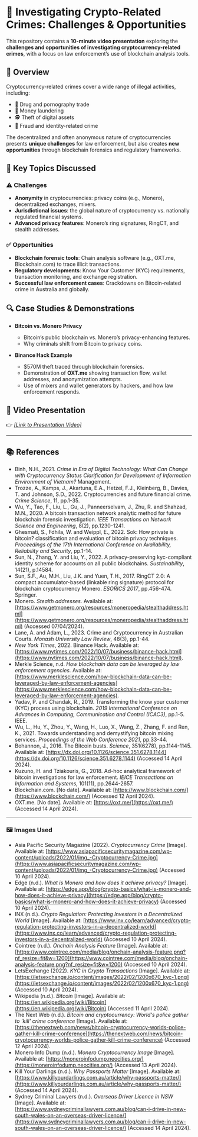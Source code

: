 # 🔐 Investigating Crypto-Related Crimes: Challenges & Opportunities  

This repository contains a **10-minute video presentation** exploring the **challenges and opportunities of investigating cryptocurrency-related crimes**, with a focus on law enforcement’s use of blockchain analysis tools.  

## 📌 Overview  
Cryptocurrency-related crimes cover a wide range of illegal activities, including:  
- 💊 Drug and pornography trade  
- 💸 Money laundering  
- 🕵️ Theft of digital assets  
- 👤 Fraud and identity-related crime  

The decentralized and often anonymous nature of cryptocurrencies presents **unique challenges** for law enforcement, but also creates **new opportunities** through blockchain forensics and regulatory frameworks.  

## 🧩 Key Topics Discussed  
### ⚠️ Challenges  
- **Anonymity** in cryptocurrencies: privacy coins (e.g., Monero), decentralized exchanges, mixers.  
- **Jurisdictional issues**: the global nature of cryptocurrency vs. nationally regulated financial systems.  
- **Advanced privacy features**: Monero’s ring signatures, RingCT, and stealth addresses.  

### ✅ Opportunities  
- **Blockchain forensic tools**: Chain analysis software (e.g., OXT.me, Blockchain.com) to trace illicit transactions.  
- **Regulatory developments**: Know Your Customer (KYC) requirements, transaction monitoring, and exchange registration.  
- **Successful law enforcement cases**: Crackdowns on Bitcoin-related crime in Australia and globally.  

## 🔍 Case Studies & Demonstrations  
- **Bitcoin vs. Monero Privacy**  
  - Bitcoin’s public blockchain vs. Monero’s privacy-enhancing features.  
  - Why criminals shift from Bitcoin to privacy coins.  

- **Binance Hack Example**  
  - $570M theft traced through blockchain forensics.  
  - Demonstration of **OXT.me** showing transaction flow, wallet addresses, and anonymization attempts.  
  - Use of mixers and wallet generators by hackers, and how law enforcement responds.  

## 🎥 Video Presentation  
👉 *[[Link to Presentation Video]](https://drive.google.com/file/d/1r0b4Ktn7ZyooEyLViQBZjXA42a9bFtVO/view?usp=sharing)*  

---

## 📚 References  

- Binh, N.H., 2021. *Crime in Era of Digital Technology: What Can Change with Cryptocurrency Status Clarification for Development of Information Environment of Vietnam?* Management.  
- Trozze, A., Kamps, J., Akartuna, E.A., Hetzel, F.J., Kleinberg, B., Davies, T. and Johnson, S.D., 2022. Cryptocurrencies and future financial crime. *Crime Science*, 11, pp.1-35.  
- Wu, Y., Tao, F., Liu, L., Gu, J., Panneerselvam, J., Zhu, R. and Shahzad, M.N., 2020. A bitcoin transaction network analytic method for future blockchain forensic investigation. *IEEE Transactions on Network Science and Engineering*, 8(2), pp.1230-1241.  
- Ghesmati, S., Fdhila, W. and Weippl, E., 2022. Sok: How private is bitcoin? classification and evaluation of bitcoin privacy techniques. *Proceedings of the 17th International Conference on Availability, Reliability and Security*, pp.1-14.  
- Sun, N., Zhang, Y. and Liu, Y., 2022. A privacy-preserving kyc-compliant identity scheme for accounts on all public blockchains. *Sustainability*, 14(21), p.14584.  
- Sun, S.F., Au, M.H., Liu, J.K. and Yuen, T.H., 2017. RingCT 2.0: A compact accumulator-based (linkable ring signature) protocol for blockchain cryptocurrency Monero. *ESORICS 2017*, pp.456-474. Springer.  
- Monero. *Stealth addresses.* Available at: [https://www.getmonero.org/resources/moneropedia/stealthaddress.html](https://www.getmonero.org/resources/moneropedia/stealthaddress.html) (Accessed 07/04/2024).  
- Lane, A. and Adam, L., 2023. Crime and Cryptocurrency in Australian Courts. *Monash University Law Review*, 48(3), pp.1-44.  
- *New York Times*, 2022. Binance Hack. Available at: [https://www.nytimes.com/2022/10/07/business/binance-hack.html](https://www.nytimes.com/2022/10/07/business/binance-hack.html).  
- Merkle Science, n.d. *How blockchain data can be leveraged by law enforcement agencies.* Available at: [https://www.merklescience.com/how-blockchain-data-can-be-leveraged-by-law-enforcement-agencies](https://www.merklescience.com/how-blockchain-data-can-be-leveraged-by-law-enforcement-agencies).  
- Yadav, P. and Chandak, R., 2019. Transforming the know your customer (KYC) process using blockchain. *2019 International Conference on Advances in Computing, Communication and Control (ICAC3)*, pp.1-5. IEEE.  
- Wu, L., Hu, Y., Zhou, Y., Wang, H., Luo, X., Wang, Z., Zhang, F. and Ren, K., 2021. Towards understanding and demystifying bitcoin mixing services. *Proceedings of the Web Conference 2021*, pp.33-44.  
- Bohannon, J., 2016. The Bitcoin busts. *Science*, 351(6278), pp.1144-1145. Available at: [https://dx.doi.org/10.1126/science.351.6278.1144](https://dx.doi.org/10.1126/science.351.6278.1144) (Accessed 14 April 2024).  
- Kuzuno, H. and Tziakouris, G., 2018. Ad-hoc analytical framework of bitcoin investigations for law enforcement. *IEICE Transactions on Information and Systems*, 101(11), pp.2644-2657.  
- Blockchain.com. [No date]. Available at: [https://www.blockchain.com/](https://www.blockchain.com/) (Accessed 12 April 2024).  
- OXT.me. [No date]. Available at: [https://oxt.me/](https://oxt.me/) (Accessed 14 April 2024).  

---

### 🖼️ Images Used  

- Asia Pacific Security Magazine (2022). *Cryptocurrency Crime* [Image]. Available at: [https://www.asiapacificsecuritymagazine.com/wp-content/uploads/2022/01/img_-Cryptocurrency-Crime.jpg](https://www.asiapacificsecuritymagazine.com/wp-content/uploads/2022/01/img_-Cryptocurrency-Crime.jpg) (Accessed 10 April 2024).  
- Edge (n.d.). *What is Monero and how does it achieve privacy?* [Image]. Available at: [https://edge.app/blog/crypto-basics/what-is-monero-and-how-does-it-achieve-privacy](https://edge.app/blog/crypto-basics/what-is-monero-and-how-does-it-achieve-privacy) (Accessed 10 April 2024).  
- INX (n.d.). *Crypto Regulation: Protecting Investors in a Decentralized World* [Image]. Available at: [https://www.inx.co/learn/advanced/crypto-regulation-protecting-investors-in-a-decentralized-world](https://www.inx.co/learn/advanced/crypto-regulation-protecting-investors-in-a-decentralized-world) (Accessed 10 April 2024).  
- Cointree (n.d.). *Onchain Analysis Feature* [Image]. Available at: [https://www.cointree.com/media/blog/onchain-analysis-feature.png?nf_resize=fit&w=1200](https://www.cointree.com/media/blog/onchain-analysis-feature.png?nf_resize=fit&w=1200) (Accessed 10 April 2024).  
- LetsExchange (2022). *KYC in Crypto Transactions* [Image]. Available at: [https://letsexchange.io/content/images/2022/02/1200x670_kyc-1.png](https://letsexchange.io/content/images/2022/02/1200x670_kyc-1.png) (Accessed 10 April 2024).  
- Wikipedia (n.d.). *Bitcoin* [Image]. Available at: [https://en.wikipedia.org/wiki/Bitcoin](https://en.wikipedia.org/wiki/Bitcoin) (Accessed 11 April 2024).  
- The Next Web (n.d.). *Bitcoin and cryptocurrency: World's police gather to 'kill' crime conference* [Image]. Available at: [https://thenextweb.com/news/bitcoin-cryptocurrency-worlds-police-gather-kill-crime-conference](https://thenextweb.com/news/bitcoin-cryptocurrency-worlds-police-gather-kill-crime-conference) (Accessed 12 April 2024).  
- Monero Info Dump (n.d.). *Monero Cryptocurrency Image* [Image]. Available at: [https://moneroinfodump.neocities.org/](https://moneroinfodump.neocities.org/) (Accessed 13 April 2024).  
- Kill Your Darlings (n.d.). *Why Passports Matter* [Image]. Available at: [https://www.killyourdarlings.com.au/article/why-passports-matter/](https://www.killyourdarlings.com.au/article/why-passports-matter/) (Accessed 14 April 2024).  
- Sydney Criminal Lawyers (n.d.). *Overseas Driver Licence in NSW* [Image]. Available at: [https://www.sydneycriminallawyers.com.au/blog/can-i-drive-in-new-south-wales-on-an-overseas-driver-licence/](https://www.sydneycriminallawyers.com.au/blog/can-i-drive-in-new-south-wales-on-an-overseas-driver-licence/) (Accessed 14 April 2024).  
